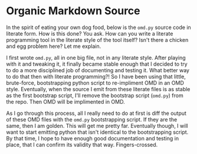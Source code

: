 # Organic Markdown Source

In the spirit of eating your own dog food, below is the `omd.py` source code in literate form. How is this done? You ask. How can you write a literate programming tool in the literate style of the tool itself? Isn't there a chicken and egg problem here? Let me explain.

I first wrote `omd.py`, all in one big file, not in any literate style. After playing with it and tweaking it, it finally became stable enough that I decided to try to do a more disciplined job of documenting and testing it. What better way to do that then with literate programming?! So I have been using that little, brute-force, bootstrapping python script to re-impliment OMD in an OMD style. Eventually, when the source I emit from these literate files is as stable as the first bootstrap script, I'll remove the bootstrap script (`omd.py`) from the repo. Then OMD will be implimented in OMD.

As I go through this process, all I really need to do at first is diff the output of these OMD files with the `omd.py` bootstrapping script. If they are the same, then I am golden. This will get me pretty far. Eventually though, I will want to start emitting python that isn't identical to the bootstrapping script. By that time, I hope to have enough good documentation and testing in place, that I can confirm its validity that way. Fingers-crossed.

